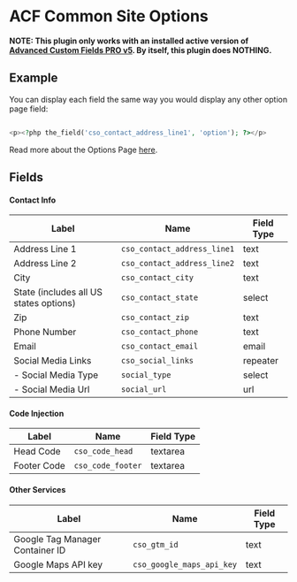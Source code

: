 # ACF Common Site Options

**NOTE: This plugin only works with an installed active version of [Advanced Custom Fields PRO v5](https://www.advancedcustomfields.com/pro/). By itself, this plugin does NOTHING.**

## Example

You can display each field the same way you would display any other option page field:

```php

<p><?php the_field('cso_contact_address_line1', 'option'); ?></p>

```

Read more about the Options Page [here](https://www.advancedcustomfields.com/add-ons/options-page/).

## Fields

#### Contact Info

|Label | Name | Field Type |
|---|---|---|
|Address Line 1|`cso_contact_address_line1`|text|
| Address Line 2 | `cso_contact_address_line2` | text |
| City | `cso_contact_city` | text |
| State (includes all US states options) | `cso_contact_state` | select |
| Zip | `cso_contact_zip` | text |
| Phone Number | `cso_contact_phone` | text |
| Email | `cso_contact_email` | email |
| Social Media Links | `cso_social_links` | repeater |
|  - Social Media Type | `social_type` | select |
|  - Social Media Url | `social_url` | url |

#### Code Injection

|Label | Name | Field Type |
|---|---|---|
| Head Code | `cso_code_head` | textarea |
| Footer Code | `cso_code_footer` | textarea |

#### Other Services

|Label | Name | Field Type |
|---|---|---|
| Google Tag Manager Container ID | `cso_gtm_id` | text |
| Google Maps API key | `cso_google_maps_api_key` | text |
